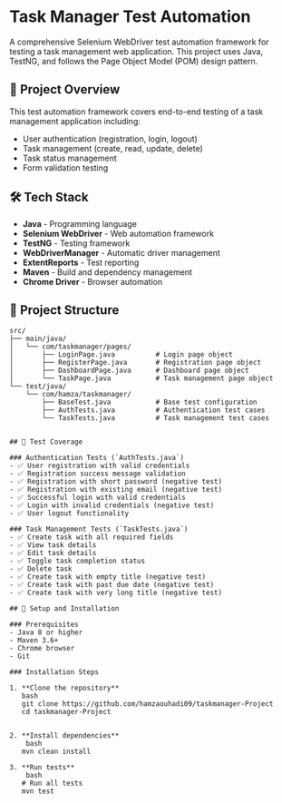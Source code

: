 # Task Manager Test Automation

A comprehensive Selenium WebDriver test automation framework for testing a task management web application. This project uses Java, TestNG, and follows the Page Object Model (POM) design pattern.

## 🚀 Project Overview

This test automation framework covers end-to-end testing of a task management application including:
- User authentication (registration, login, logout)
- Task management (create, read, update, delete)
- Task status management
- Form validation testing

## 🛠️ Tech Stack

- **Java** - Programming language
- **Selenium WebDriver** - Web automation framework
- **TestNG** - Testing framework
- **WebDriverManager** - Automatic driver management
- **ExtentReports** - Test reporting
- **Maven** - Build and dependency management
- **Chrome Driver** - Browser automation

## 📁 Project Structure

```
src/
├── main/java/
│   └── com/taskmanager/pages/
│       ├── LoginPage.java          # Login page object
│       ├── RegisterPage.java       # Registration page object
│       ├── DashboardPage.java      # Dashboard page object
│       └── TaskPage.java           # Task management page object
└── test/java/
    └── com/hamza/taskmanager/
        ├── BaseTest.java           # Base test configuration
        ├── AuthTests.java          # Authentication test cases
        └── TaskTests.java          # Task management test cases


## 🧪 Test Coverage

### Authentication Tests (`AuthTests.java`)
- ✅ User registration with valid credentials
- ✅ Registration success message validation
- ✅ Registration with short password (negative test)
- ✅ Registration with existing email (negative test)
- ✅ Successful login with valid credentials
- ✅ Login with invalid credentials (negative test)
- ✅ User logout functionality

### Task Management Tests (`TaskTests.java`)
- ✅ Create task with all required fields
- ✅ View task details
- ✅ Edit task details
- ✅ Toggle task completion status
- ✅ Delete task
- ✅ Create task with empty title (negative test)
- ✅ Create task with past due date (negative test)
- ✅ Create task with very long title (negative test)

## 🔧 Setup and Installation

### Prerequisites
- Java 8 or higher
- Maven 3.6+
- Chrome browser
- Git

### Installation Steps

1. **Clone the repository**
   bash
   git clone https://github.com/hamzaouhadi09/taskmanager-Project
   cd taskmanager-Project
   

2. **Install dependencies**
    bash
   mvn clean install
   
3. **Run tests**
    bash
   # Run all tests
   mvn test
